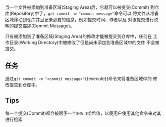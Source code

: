 当一个文件被添加到准备区域(Staging Area)后，它就可以被提交(Commit)
到仓库(Repository)中了，`git commit -m "commit message"`命令可以
将文件从准备区域移动到仓库并且记录必要的信息，例如提交时间、作者以及
对该提交进行说明的提交描述(Commit Message)。

只有被添加到了准备区域(Staging Area)的修改才能被提交到仓库中，任何在
工作目录(Working Directory)中被修改了但是尚未添加到准备区域中的文件
不会被提交。

## 任务

通过`git commit -m "<commit message>"`{{execute}}命令来将准备区域中的
修改提交到仓库中。

## Tips

每一个提交(Commit)都会被赋予一个`SHA-1`哈希值，以便用户使用其他命令来对其
进行检索
